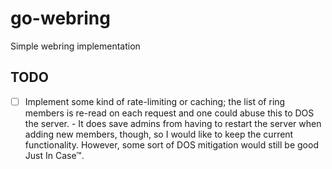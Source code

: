 <!--
SPDX-FileCopyrightText: 2021 Amolith <amolith@secluded.site>

SPDX-License-Identifier: CC0-1.0
-->

# go-webring
Simple webring implementation

## TODO
- [ ] Implement some kind of rate-limiting or caching; the list of ring members
      is re-read on each request and one could abuse this to DOS the server.
      - It does save admins from having to restart the server when adding new
      members, though, so I would like to keep the current functionality.
      However, some sort of DOS mitigation would still be good Just In Case™.
